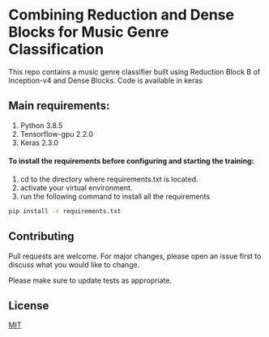 # Combining Reduction and Dense Blocks for Music Genre Classification
This repo contains a music genre classifier built using Reduction Block B of Inception-v4 and Dense Blocks. Code is available in keras

## Main requirements:
  1. Python 3.8.5
  2. Tensorflow-gpu 2.2.0
  3. Keras 2.3.0 

#### To install the requirements before configuring and starting the training:
  1. cd to the directory where requirements.txt is located.
  2. activate your virtual environment.
  3. run the following command to install all the requirements
  
```bash
pip install -r requirements.txt
```
## Contributing
Pull requests are welcome. For major changes, please open an issue first to discuss what you would like to change.

Please make sure to update tests as appropriate.

## License
[MIT](https://choosealicense.com/licenses/mit/)
